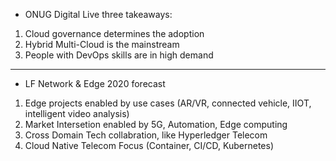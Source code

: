 * ONUG Digital Live three takeaways:
1. Cloud governance determines the adoption
2. Hybrid Multi-Cloud is the mainstream
3. People with DevOps skills are in high demand
---
* LF Network & Edge 2020 forecast
1. Edge projects enabled by use cases (AR/VR, connected vehicle, IIOT, intelligent video analysis)
2. Market Intersetion enabled by 5G, Automation, Edge computing
3. Cross Domain Tech collabration, like Hyperledger Telecom
4. Cloud Native Telecom Focus (Container, CI/CD, Kubernetes)
